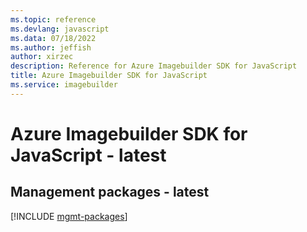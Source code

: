 ```yaml
---
ms.topic: reference
ms.devlang: javascript
ms.data: 07/18/2022
ms.author: jeffish
author: xirzec
description: Reference for Azure Imagebuilder SDK for JavaScript
title: Azure Imagebuilder SDK for JavaScript
ms.service: imagebuilder
---
```

# Azure Imagebuilder SDK for JavaScript - latest

## Management packages - latest
[!INCLUDE [mgmt-packages](imagebuilder-mgmt-index.md)]
